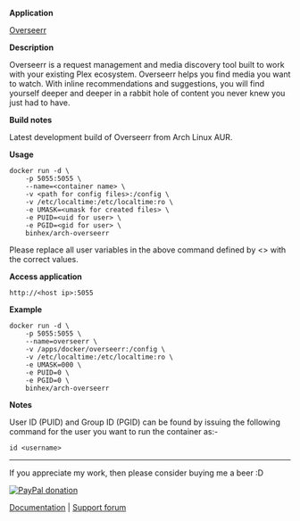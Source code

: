 **Application**

[Overseerr](https://github.com/sct/overseerr)

**Description**

Overseerr is a request management and media discovery tool built to work with your existing Plex ecosystem. Overseerr helps you find media you want to watch. With inline recommendations and suggestions, you will find yourself deeper and deeper in a rabbit hole of content you never knew you just had to have.

**Build notes**

Latest development build of Overseerr from Arch Linux AUR.

**Usage**
```
docker run -d \
    -p 5055:5055 \
    --name=<container name> \
    -v <path for config files>:/config \
    -v /etc/localtime:/etc/localtime:ro \
    -e UMASK=<umask for created files> \
    -e PUID=<uid for user> \
    -e PGID=<gid for user> \
    binhex/arch-overseerr
```

Please replace all user variables in the above command defined by <> with the correct values.

**Access application**

`http://<host ip>:5055`

**Example**
```
docker run -d \
    -p 5055:5055 \
    --name=overseerr \
    -v /apps/docker/overseerr:/config \
    -v /etc/localtime:/etc/localtime:ro \
    -e UMASK=000 \
    -e PUID=0 \
    -e PGID=0 \
    binhex/arch-overseerr
```

**Notes**

User ID (PUID) and Group ID (PGID) can be found by issuing the following command for the user you want to run the container as:-

```
id <username>
```
___
If you appreciate my work, then please consider buying me a beer  :D

[![PayPal donation](https://www.paypal.com/en_US/i/btn/btn_donate_SM.gif)](https://www.paypal.com/cgi-bin/webscr?cmd=_s-xclick&hosted_button_id=MM5E27UX6AUU4)

[Documentation](https://github.com/binhex/documentation) | [Support forum](https://forums.unraid.net/topic/122509-support-binhex-overseerr/#comment-1117451)
